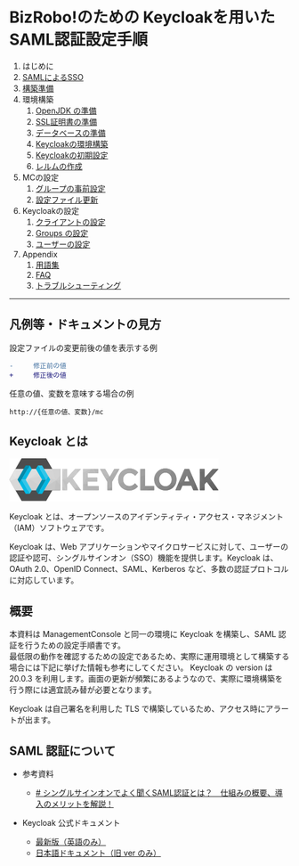 # BizRobo!のための Keycloakを用いたSAML認証設定手順

1. はじめに
2. [SAMLによるSSO](summary-for-sso.md)
3. [構築準備](summary-for-setup)
4. 環境構築
	1. [OpenJDK の準備](prepare-jdk.md)
	2. [SSL証明書の準備](prepare-openssl.md)
	3. [データベースの準備](create-db)
	4. [Keycloakの環境構築](setup-keycloak.md)
	5. [Keycloakの初期設定](init-keycloak.md)
	6. [レルムの作成](setup-realm.md)
5. MCの設定
	1. [グループの事前設定](create-mc-group.md)
	2. [設定ファイル更新](configure-mc.md)
6. Keycloakの設定
	1. [クライアントの設定](setup-client.md)
	2. [Groups の設定](setup-group.md)
	3. [ユーザーの設定](setup-user.md)
7. Appendix
	1. [用語集](glossary.md)
	2. [FAQ](faq.md)
	3. [トラブルシューティング](troubleshooting.md)

---
## 凡例等・ドキュメントの見方

設定ファイルの変更前後の値を表示する例

```diff
-     修正前の値  
+     修正後の値  
```

任意の値、変数を意味する場合の例

```
http://{任意の値、変数}/mc
```

## Keycloak とは

![logo](image/home/keycloak_logo_200px.svg)

Keycloak とは、オープンソースのアイデンティティ・アクセス・マネジメント（IAM）ソフトウェアです。

Keycloak は、Web アプリケーションやマイクロサービスに対して、ユーザーの認証や認可、シングルサインオン（SSO）機能を提供します。Keycloak は、OAuth 2.0、OpenID Connect、SAML、Kerberos など、多数の認証プロトコルに対応しています。

## 概要

本資料は ManagementConsole と同一の環境に Keycloak を構築し、SAML 認証を行うための設定手順書です。  
最低限の動作を確認するための設定であるため、実際に運用環境として構築する場合には下記に挙げた情報も参考にしてください。
Keycloak の version は 20.0.3 を利用します。画面の更新が頻繁にあるようなので、実際に環境構築を行う際には適宜読み替が必要となります。

Keycloak は自己署名を利用した TLS で構築しているため、アクセス時にアラートが出ます。

## SAML 認証について

- 参考資料
  - [# シングルサインオンでよく聞くSAML認証とは？　仕組みの概要、導入のメリットを解説！](https://www.splashtop.co.jp/knowhow/26/)

- Keycloak 公式ドキュメント
  - [最新版（英語のみ）](https://www.keycloak.org/documentation)
  - [日本語ドキュメント（旧 ver のみ）](https://keycloak-documentation.openstandia.jp/)
